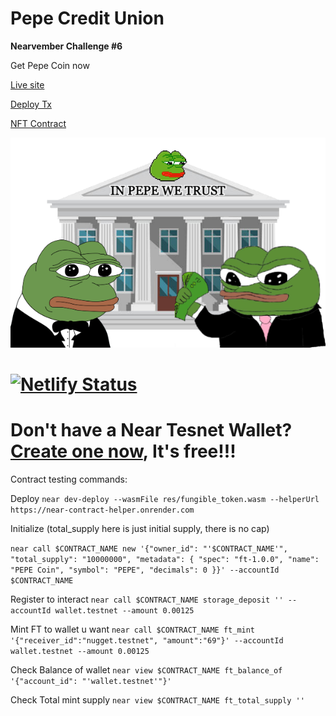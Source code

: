 Pepe Credit Union
==================
**Nearvember Challenge #6** 

Get Pepe Coin now

[Live site](https://pepe-credit-union.netlify.app/)

[Deploy Tx](https://explorer.testnet.near.org/transactions/FBs8PAwAeX9Q2cppDCJQMdC2yF1RYz32bdqBwhngtAuK)

[NFT Contract](https://github.com/near-examples/ft-tutorial)

![](https://github.com/nuggetnchill/pepe-credit-union/blob/main/src/assets/pepe-bank.png?raw=true)

[![Netlify Status](https://api.netlify.com/api/v1/badges/80f56588-7ea2-4d97-b4fe-e303e4b2385a/deploy-status)](https://app.netlify.com/sites/pepe-credit-union/deploys)
==================
Don't have a Near Tesnet Wallet? [Create one now](https://wallet.testnet.near.org/), It's free!!!
==================

Contract testing commands:

Deploy
`near dev-deploy --wasmFile res/fungible_token.wasm --helperUrl https://near-contract-helper.onrender.com`

Initialize (total_supply here is just initial supply, there is no cap)

`near call $CONTRACT_NAME new '{"owner_id": "'$CONTRACT_NAME'", "total_supply": "10000000", "metadata": { "spec": "ft-1.0.0", "name": "PEPE Coin", "symbol": "PEPE", "decimals": 0 }}' --accountId $CONTRACT_NAME`

Register to interact
`near call $CONTRACT_NAME storage_deposit '' --accountId wallet.testnet --amount 0.00125`

Mint FT to wallet u want `near call $CONTRACT_NAME ft_mint '{"receiver_id":"nugget.testnet", "amount":"69"}' --accountId wallet.testnet --amount 0.00125`

Check Balance of wallet `near view $CONTRACT_NAME ft_balance_of '{"account_id": "'wallet.testnet'"}'`

Check Total mint supply `near view $CONTRACT_NAME ft_total_supply ''`
